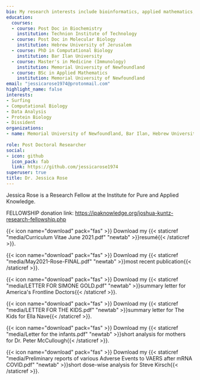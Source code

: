 ```yaml
---
bio: My research interests include bioinformatics, applied mathematics, immunology, virology, computational biology, molecular biology and biochemistry.
education:
  courses:
  - course: Post Doc in Biochemistry
    institution: Technion Institute of Technology
  - course: Post Doc in Molecular Biology
    institution: Hebrew University of Jerusalem
  - course: PhD in Computational Biology
    institution: Bar Ilan University
  - course: Master's in Medicine (Immunology)
    institution: Memorial University of Newfoundland
  - course: BSc in Applied Mathematics
    institution: Memorial University of Newfoundland
email: "jessicarose1974@protonmail.com"
highlight_name: false
interests:
- Surfing
- Computational Biology
- Data Analysis
- Protein Biology
- Dissident
organizations:
- name: Memorial University of Newfoundland, Bar Ilan, Hebrew University of Jerusalem, Weizmann Institute, Technion Institute of Technology
  
role: Post Doctoral Researcher
social:
- icon: github
  icon_pack: fab
  link: https://github.com/jessicarose1974
superuser: true
title: Dr. Jessica Rose
---
```


Jessica Rose is a Research Fellow at the Institute for Pure and Applied Knowledge.

FELLOWSHIP donation link: https://ipaknowledge.org/joshua-kuntz-research-fellowship.php

{{< icon name="download" pack="fas" >}} Download my {{< staticref "media/Curriculum Vitae June 2021.pdf" "newtab" >}}resumé{{< /staticref >}}.

{{< icon name="download" pack="fas" >}} Download my {{< staticref "media/May2021-Rose-FINAL.pdf" "newtab" >}}most recent publication{{< /staticref >}}.

{{< icon name="download" pack="fas" >}} Download my {{< staticref "media/LETTER FOR SIMONE GOLD.pdf" "newtab" >}}summary letter for America's Frontline Doctors{{< /staticref >}}.

{{< icon name="download" pack="fas" >}} Download my {{< staticref "media/LETTER FOR THE KIDS.pdf" "newtab" >}}summary letter for The Kids for Ella Nave{{< /staticref >}}.

{{< icon name="download" pack="fas" >}} Download my {{< staticref "media/Letter for the infants.pdf" "newtab" >}}short analysis for mothers for Dr. Peter McCullough{{< /staticref >}}.

{{< icon name="download" pack="fas" >}} Download my {{< staticref "media/Preliminary reports of various Adverse Events to VAERS after mRNA COVID.pdf" "newtab" >}}short dose-wise analysis for Steve Kirsch{{< /staticref >}}.